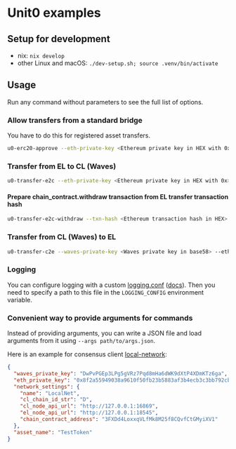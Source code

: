 # Unit0 examples

## Setup for development

- nix: `nix develop`
- other Linux and macOS: `./dev-setup.sh; source .venv/bin/activate`

## Usage

Run any command without parameters to see the full list of options.

### Allow transfers from a standard bridge

You have to do this for registered asset transfers.
```bash
u0-erc20-approve --eth-private-key <Ethereum private key in HEX with 0x> --asset-id <Waves asset id in Base58> 
```

### Transfer from EL to CL (Waves)

```bash
u0-transfer-e2c --eth-private-key <Ethereum private key in HEX with 0x> --waves-private-key <Waves private key in base58> | jq .
```

#### Prepare chain_contract.withdraw transaction from EL transfer transaction hash

```bash
u0-transfer-e2c-withdraw --txn-hash <Ethereum transaction hash in HEX> --waves-private-key <Waves private key in base58> 
```

### Transfer from CL (Waves) to EL

```bash
u0-transfer-c2e --waves-private-key <Waves private key in base58> --eth-private-key <Ethereum private key in HEX with 0x>
```

### Logging

You can configure logging with a custom [logging.conf](./units_network/scripts/logging.conf) ([docs](https://docs.python.org/3/library/logging.config.html#logging-config-fileformat)). Then you need to specify a
path to this file in the `LOGGING_CONFIG` environment variable.

### Convenient way to provide arguments for commands

Instead of providing arguments, you can write a JSON file and load arguments from it using `--args path/to/args.json`. 

Here is an example for consensus client
[local-network](https://github.com/UnitsNetwork/consensus-client/tree/main/local-network):
```json
{
  "waves_private_key": "DwPvPGEp3LPg5gVRz7Pqd8mHa6dWK9dXtP4XDmKTz6ga",
  "eth_private_key": "0x8f2a55949038a9610f50fb23b5883af3b4ecb3c3bb792cbcefbd1542c692be63",
  "network_settings": {
    "name": "LocalNet",
    "cl_chain_id_str": "D",
    "cl_node_api_url": "http://127.0.0.1:16869",
    "el_node_api_url": "http://127.0.0.1:18545",
    "chain_contract_address": "3FXDd4LoxxqVLfMk8M25f8CQvfCtGMyiXV1"
  },
  "asset_name": "TestToken"
}
```
